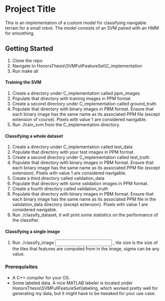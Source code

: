 # Project Title

This is an implementation of a custom model for classifying navigable terrain for a small robot. The model consists of an SVM paired with an HMM for smoothing.

## Getting Started

1. Clone the repo
2. Navigate to HonorsThesis\SVMFullFeatureSet\C_implementation
3. Run make all

#### Training the SVM
1. Create a directory under C_implementation called ppm_images
2. Populate that directory with training images in PPM format
3. Create a second directory under C_implementation called ground_truth
4. Populate that directory with binary images in PBM format. Ensure that each binary image has the same name as its associated PPM file (except extension of course). Pixels with value 1 are considered navigable.
5. Run ./train_svm from the C_implementation directory.

#### Classifying a whole dataset
1. Create a directory under C_implementation called test_data
2. Populate that directory with your test images in PPM format.
3. Create a second directory under C_implementation called test_truth
4. Populate that directory with binary images in PBM format. Ensure that each binary image has the same name as its associated PPM file (except extension). Pixels with value 1 are considered navigable.
5. Create a third directory called validation_data
6. Populate that directory with some validation images in PPM format.
7. Create a fourth directory called validation_truth
8. Populate that directory with binary images in PBM format. Ensure that each binary image has the same name as its associated PPM file in the validation_data directory (except extension). Pixels with value 1 are considered navigable.
9. Run ./classify_dataset, it will print some statistics on the performance of the classifier.

#### Classifying a single image
1. Run ./classify_image <input ppm> <ground truth pbm> <output ppm name> <tile size> <sigma>,  tile size is the size of the tiles that features are computed from in the image, sigma can be any value.

### Prerequisites

* A C++ compiler for your OS.
* Some labeled data. A nice MATLAB labeler is located under HonorsThesis\SVMFullFeatureSet\labeling, which worked pretty well for generating my data, but it might have to be tweaked for your use case.
